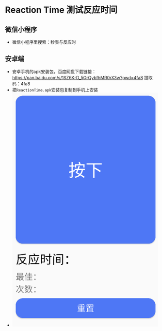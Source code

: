 # Reaction Time 测试反应时间
## 微信小程序
- 微信小程序里搜索：秒表与反应时
## 安卓端
 - 安卓手机的apk安装包，百度网盘下载链接：https://pan.baidu.com/s/1SZ6KrD_5OrQybfhMR0rX3w?pwd=4fa8 
提取码：4fa8
- 把`ReactionTime.apk`安装包复制到手机上安装
- ![pic](https://github.com/chenxh5678/ReactionTime/blob/main/img/Reaction.png)

